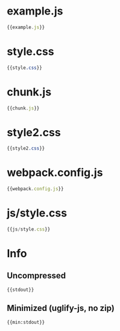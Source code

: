 
# example.js

``` javascript
{{example.js}}
```

# style.css

``` css
{{style.css}}
```

# chunk.js

``` javascript
{{chunk.js}}
```

# style2.css

``` css
{{style2.css}}
```

# webpack.config.js

``` javascript
{{webpack.config.js}}
```

# js/style.css

``` javascript
{{js/style.css}}
```

# Info

## Uncompressed

```
{{stdout}}
```

## Minimized (uglify-js, no zip)

```
{{min:stdout}}
```
